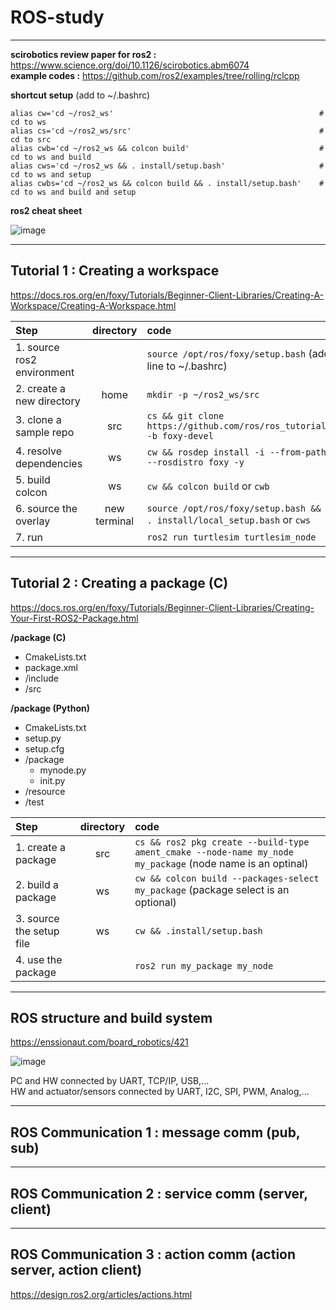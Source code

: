 # ROS-study
---
**scirobotics review paper for ros2 :** https://www.science.org/doi/10.1126/scirobotics.abm6074  
**example codes :** https://github.com/ros2/examples/tree/rolling/rclcpp  

**shortcut setup** (add to ~/.bashrc)
```
alias cw='cd ~/ros2_ws'                                              # cd to ws
alias cs='cd ~/ros2_ws/src'                                          # cd to src
alias cwb='cd ~/ros2_ws && colcon build'                             # cd to ws and build
alias cws='cd ~/ros2_ws && . install/setup.bash'                     # cd to ws and setup
alias cwbs='cd ~/ros2_ws && colcon build && . install/setup.bash'    # cd to ws and build and setup
```

**ros2 cheat sheet**

![image](https://user-images.githubusercontent.com/94614923/215676521-8c85d053-456b-4483-9be8-1b975511e0e1.png)


-----
## Tutorial 1 : Creating a workspace
https://docs.ros.org/en/foxy/Tutorials/Beginner-Client-Libraries/Creating-A-Workspace/Creating-A-Workspace.html

| Step| directory|code|
|:---|:---:|:---|
|1. source ros2 environment| |` source /opt/ros/foxy/setup.bash ` (add this line to ~/.bashrc)|
|2. create a new directory | home|` mkdir -p ~/ros2_ws/src `|
|3. clone a sample repo | src | `cs && git clone https://github.com/ros/ros_tutorials.git -b foxy-devel`|
|4. resolve dependencies | ws| `cw && rosdep install -i --from-path src --rosdistro foxy -y `|
|5. build colcon| ws| `cw && colcon build` or `cwb`|
|6. source the overlay| new terminal| `source /opt/ros/foxy/setup.bash && cw && . install/local_setup.bash` or `cws`|
|7. run | | `ros2 run turtlesim turtlesim_node`|


-----
## Tutorial 2 : Creating a package (C)
https://docs.ros.org/en/foxy/Tutorials/Beginner-Client-Libraries/Creating-Your-First-ROS2-Package.html

**/package (C)**
- CmakeLists.txt
- package.xml
- /include
- /src

**/package (Python)**
- CmakeLists.txt
- setup.py
- setup.cfg
- /package
  - mynode.py
  - init.py
- /resource
- /test


| Step| directory|code|
|:---|:---:|:---|
|1. create a package| src| `cs && ros2 pkg create --build-type ament_cmake --node-name my_node my_package` (node name is an optinal)|
|2. build a package |ws| `cw && colcon build --packages-select my_package` (package select is an optional)|
|3. source the setup file| ws| `cw && .install/setup.bash`|
|4. use the package|| `ros2 run my_package my_node`|



-----
## ROS structure and build system
https://enssionaut.com/board_robotics/421


![image](https://enssionaut.com/files/attach/images/122/421/5cd151c762b20a3f137559fb3cf79934.png)

PC and HW connected by UART, TCP/IP, USB,...  
HW and actuator/sensors connected by UART, I2C, SPI, PWM, Analog,...


-----
## ROS Communication 1 : message comm (pub, sub)

-----
## ROS Communication 2 : service comm (server, client)

-----
## ROS Communication 3 : action comm (action server, action client)
https://design.ros2.org/articles/actions.html
